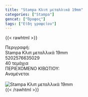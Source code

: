 ```yaml
---
title: "Stampa Κλιπ μεταλλικά 19mm"
categories: ["Stampa"]
gencat: ["Όροφος"]
tags: ["Είδη γραφείου"]
---
```

{{< rawhtml >}}

<div class="sload656"><div class="product"><div id="sistatika">Περιγραφή:</div><div class="alltext">Stampa Κλιπ μεταλλικά 19mm</div><div id="barcode"><div id="barimage1"></div><span id="bartext">5202576635029</span></div><div id="varos"><div id="temimg"></div><span id="varostext">40 τεμάχια</span></div><div id="kivotio">ΠΕΡΙΕΧΟΜΕΝΟ ΚΙΒΩΤΙΟΥ:<br>Αναμένεται</div><br><div class="pimg"><img alt="Stampa Κλιπ μεταλλικά 19mm" title="Stampa Κλιπ μεταλλικά 19mm" src="/media/images/stampa-klip-metallika-19mm.jpg"></div></div></div>
{{< /rawhtml >}}



